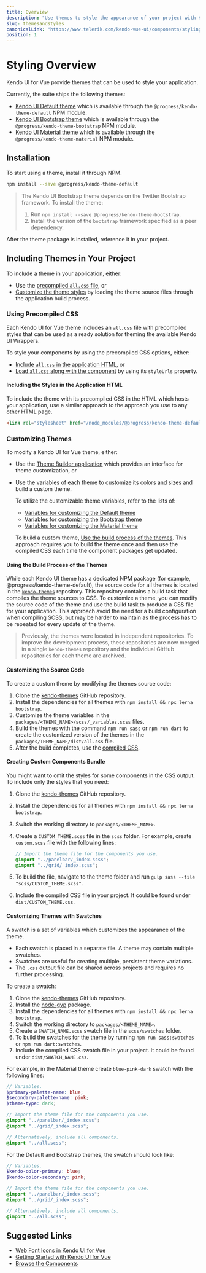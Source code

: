 ```yaml
---
title: Overview
description: "Use themes to style the appearance of your project with Kendo UI for Vue."
slug: themesandstyles
canonicalLink: "https://www.telerik.com/kendo-vue-ui/components/styling"
position: 1
---
```


<WrapperBanner link="/kendo-vue-ui/components/styling"></WrapperBanner>

# Styling Overview

Kendo UI for Vue provide themes that can be used to style your application.

Currently, the suite ships the following themes:

* [Kendo UI Default theme](slug:preview_kendothemedefault) which is available through the `@progress/kendo-theme-default` NPM module.
* [Kendo UI Bootstrap theme](slug:preview_kendothemebootstrap) which is available through the `@progress/kendo-theme-bootstrap` NPM module.
* [Kendo UI Material theme](slug:preview_kendothemematerial) which is available through the `@progress/kendo-theme-material` NPM module.

## Installation

To start using a theme, install it through NPM.

```sh
npm install --save @progress/kendo-theme-default
```

> The Kendo UI Bootstrap theme depends on the Twitter Bootstrap framework. To install the theme:
>   1. Run `npm install --save @progress/kendo-theme-bootstrap`.
>   2. Install the version of the `bootstrap` framework specified as a peer dependency.

After the theme package is installed, reference it in your project.

## Including Themes in Your Project

To include a theme in your application, either:

* Use the [precompiled `all.css` file](#toc-using-precompiled-css), or
* [Customize the theme styles](#toc-customizing-themes) by loading the theme source files through the application build process.

### Using Precompiled CSS

Each Kendo UI for Vue theme includes an `all.css` file with precompiled styles that can be used as a ready solution for theming the available Kendo UI Wrappers.

To style your components by using the precompiled CSS options, either:

* [Include `all.css` in the application HTML](#toc-including-the-styles-in-the-application-html), or
* [Load `all.css` along with the component](#toc-loading-the-styles-along-with-the-component) by using its `styleUrls` property.

#### Including the Styles in the Application HTML

To include the theme with its precompiled CSS in the HTML which hosts your application, use a similar approach to the approach you use to any other HTML page.

```html
<link rel="stylesheet" href="/node_modules/@progress/kendo-theme-default/dist/all.css" />
```

### Customizing Themes

To modify a Kendo UI for Vue theme, either:

* Use the [Theme Builder application](slug:themebuilder) which provides an interface for theme customization, or
* Use the variables of each theme to customize its colors and sizes and build a custom theme.

    To utilize the customizable theme variables, refer to the lists of:

    * [Variables for customizing the Default theme](slug:variables_kendothemedefault)
    * [Variables for customizing the Bootstrap theme](slug:variables_kendothemebootstrap)
    * [Variables for customizing the Material theme](slug:variables_kendothemematerial)

    To build a custom theme, [Use the build process of the themes](#toc-using-the-build-process-of-the-themes). This approach requires you to build the theme once and then use the compiled CSS each time the component packages get updated.

#### Using the Build Process of the Themes

While each Kendo UI theme has a dedicated NPM package (for example, @progress/kendo-theme-default), the source code for all themes is located in the [`kendo-themes`](https://github.com/telerik/kendo-themes) repository. This repository contains a build task that compiles the theme sources to CSS. To customize a theme, you can modify the source code of the theme and use the build task to produce a CSS file for your application. This approach avoid the need for a build configuration when compiling SCSS, but may be harder to maintain as the process has to be repeated for every update of the theme.

> Previously, the themes were located in independent repositories. To improve the development process, these repositories are now merged in a single `kendo-themes` repository and the individual GitHub repositories for each theme are archived.

#### Customizing the Source Code

To create a custom theme by modifying the themes source code:

1. Clone the [kendo-themes](https://github.com/telerik/kendo-themes) GitHub repository.
1. Install the dependencies for all themes with `npm install && npx lerna bootstrap`.
1. Customize the theme variables in the `packages/<THEME_NAME>/scss/_variables.scss` files.
1. Build the themes with the command `npm run sass` or `npm run dart` to create the customized version of the themes in the `packages/THEME_NAME/dist/all.css` file.
1. After the build completes, use the [compiled CSS](#toc-using-precompiled-css).

#### Creating Custom Components Bundle

You might want to omit the styles for some components in the CSS output. To include only the styles that you need:

1. Clone the [kendo-themes](https://github.com/telerik/kendo-themes) GitHub repository.
1. Install the dependencies for all themes with `npm install && npx lerna bootstrap`.
1. Switch the working directory to `packages/<THEME_NAME>`.
1. Create a `CUSTOM_THEME.scss` file in the `scss` folder. For example, create `custom.scss` file with the following lines:

    ```scss
    // Import the theme file for the components you use.
    @import "../panelbar/_index.scss";
    @import "../grid/_index.scss";
    ```

1. To build the file, navigate to the theme folder and run `gulp sass --file "scss/CUSTOM_THEME.scss"`.
1. Include the compiled CSS file in your project. It could be found under `dist/CUSTOM_THEME.css`.

#### Customizing Themes with Swatches

A swatch is a set of variables which customizes the appearance of the theme.

* Each swatch is placed in a separate file. A theme may contain multiple swatches.
* Swatches are useful for creating multiple, persistent theme variations.
* The `.css` output file can be shared across projects and requires no further processing.

To create a swatch:

1. Clone the [kendo-themes](https://github.com/telerik/kendo-themes) GitHub repository.
1. Install the [node-gyp](https://github.com/nodejs/node-gyp#installation) package.
1. Install the dependencies for all themes with `npm install && npx lerna bootstrap`.
1. Switch the working directory to `packages/<THEME_NAME>`.
1. Create a `SWATCH_NAME.scss` swatch file in the `scss/swatches` folder.
1. To build the swatches for the theme by running `npm run sass:swatches` or `npm run dart:swatches`.
1. Include the compiled CSS swatch file in your project. It could be found under `dist/SWATCH_NAME.css`.

For example, in the Material theme create `blue-pink-dark` swatch with the following lines:

```scss
// Variables.
$primary-palette-name: blue;
$secondary-palette-name: pink;
$theme-type: dark;

// Import the theme file for the components you use.
@import "../panelbar/_index.scss";
@import "../grid/_index.scss";

// Alternatively, include all components.
@import "../all.scss";
```

For the Default and Bootstrap themes, the swatch should look like:

```scss
// Variables.
$kendo-color-primary: blue;
$kendo-color-secondary: pink;

// Import the theme file for the components you use.
@import "../panelbar/_index.scss";
@import "../grid/_index.scss";

// Alternatively, include all components.
@import "../all.scss";
```


## Suggested Links

* [Web Font Icons in Kendo UI for Vue](slug:icons)
* [Getting Started with Kendo UI for Vue](slug:getting_started)
* [Browse the Components](https://www.telerik.com/kendo-vue-ui/components)
